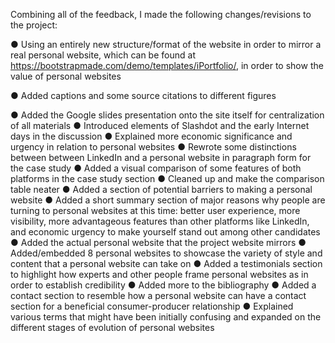 Combining all of the feedback, I made the following changes/revisions to the project:

● Using an entirely new structure/format of the website in order to mirror a real personal
website, which can be found at https://bootstrapmade.com/demo/templates/iPortfolio/, in order to show the value of personal websites

● Added captions and some source citations to different figures

● Added the Google slides presentation onto the site itself for centralization of all materials
● Introduced elements of Slashdot and the early Internet days in the discussion
● Explained more economic significance and urgency in relation to personal websites
● Rewrote some distinctions between between LinkedIn and a personal website in
paragraph form for the case study
● Added a visual comparison of some features of both platforms in the case study section
● Cleaned up and make the comparison table neater
● Added a section of potential barriers to making a personal website
● Added a short summary section of major reasons why people are turning to personal
websites at this time: better user experience, more visibility, more advantageous features than other platforms like LinkedIn, and economic urgency to make yourself stand out among other candidates
● Added the actual personal website that the project website mirrors
● Added/embedded 8 personal websites to showcase the variety of style and content that
a personal website can take on
● Added a testimonials section to highlight how experts and other people frame personal
websites as in order to establish credibility
● Added more to the bibliography
● Added a contact section to resemble how a personal website can have a contact section
for a beneficial consumer-producer relationship
● Explained various terms that might have been initially confusing and expanded on the
different stages of evolution of personal websites
